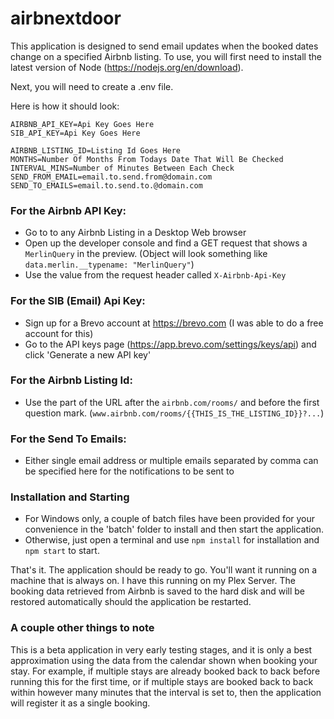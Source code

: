 # airbnextdoor

This application is designed to send email updates when the booked dates change on a specified Airbnb listing. To use, you will first need to install the latest version of Node (https://nodejs.org/en/download).

Next, you will need to create a .env file.

Here is how it should look:

```
AIRBNB_API_KEY=Api Key Goes Here
SIB_API_KEY=Api Key Goes Here

AIRBNB_LISTING_ID=Listing Id Goes Here
MONTHS=Number Of Months From Todays Date That Will Be Checked
INTERVAL_MINS=Number of Minutes Between Each Check
SEND_FROM_EMAIL=email.to.send.from@domain.com
SEND_TO_EMAILS=email.to.send.to.@domain.com
```

 ### For the Airbnb API Key:
- Go to to any Airbnb Listing in a Desktop Web browser
- Open up the developer console and find a GET request that shows a `MerlinQuery` in the preview. (Object will look something like `data.merlin.__typename: "MerlinQuery"`)
- Use the value from the request header called `X-Airbnb-Api-Key`

### For the SIB (Email) Api Key:
- Sign up for a Brevo account at https://brevo.com (I was able to do a free account for this)
- Go to the API keys page (https://app.brevo.com/settings/keys/api) and click 'Generate a new API key'

### For the Airbnb Listing Id:
- Use the part of the URL after the `airbnb.com/rooms/` and before the first question mark. (`www.airbnb.com/rooms/{{THIS_IS_THE_LISTING_ID}}?...`)

### For the Send To Emails:
- Either single email address or multiple emails separated by comma can be specified here for the notifications to be sent to

### Installation and Starting
- For Windows only, a couple of batch files have been provided for your convenience in the 'batch' folder to install and then start the application.
- Otherwise, just open a terminal and use `npm install` for installation and `npm start` to start.


That's it. The application should be ready to go. You'll want it running on a machine that is always on. I have this running on my Plex Server. The booking data retrieved from Airbnb is saved to the hard disk and will be restored automatically should the application be restarted.


### A couple other things to note
This is a beta application in very early testing stages, and it is only a best approximation using the data from the calendar shown when booking your stay. For example, if multiple stays are already booked back to back before running this for the first time, or if multiple stays are booked back to back within however many minutes that the interval is set to, then the application will register it as a single booking.

